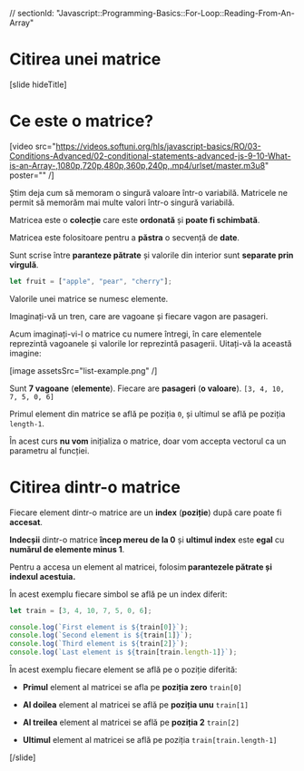 // sectionId: "Javascript::Programming-Basics::For-Loop::Reading-From-An-Array"

# Citirea unei matrice

[slide hideTitle]
# Ce este o matrice? 

[video src="https://videos.softuni.org/hls/javascript-basics/RO/03-Conditions-Advanced/02-conditional-statements-advanced-js-9-10-What-is-an-Array-,1080p,720p,480p,360p,240p,.mp4/urlset/master.m3u8" poster="" /]


Știm deja cum să memoram o singură valoare într-o variabilă. Matricele ne permit să memorăm mai multe valori într-o singură variabilă. 

Matricea este o **colecție** care este **ordonată** și **poate fi schimbată**.

Matricea este folositoare pentru a **păstra** o secvență de **date**.

Sunt scrise între **paranteze pătrate** și valorile din interior sunt **separate prin virgulă**.

```js
let fruit = ["apple", "pear", "cherry"];
```

Valorile unei matrice se numesc elemente. 

Imaginați-vă un tren, care are vagoane și fiecare vagon are pasageri. 

Acum imaginați-vi-l  o matrice cu numere întregi, în care elementele reprezintă vagoanele și valorile lor reprezintă pasagerii.
Uitați-vă la această imagine:

[image assetsSrc="list-example.png" /]

Sunt **7 vagoane** (**elemente**). Fiecare are **pasageri** (**o valoare**). `[3, 4, 10, 7, 5, 0, 6]`

Primul element din matrice se află pe poziția `0`, și ultimul se află pe poziția `length-1`. 

În acest curs **nu vom** inițializa o matrice, doar vom accepta vectorul ca un parametru al funcției.

# Citirea dintr-o matrice

Fiecare element dintr-o matrice are un **index** (**poziție**) după care poate fi **accesat**.

**Indecșii** dintr-o matrice **încep mereu de la 0** și **ultimul index** este **egal** cu **numărul de elemente minus 1**.

Pentru a accesa un element al matricei, folosim **parantezele pătrate și indexul acestuia.**

În acest exemplu fiecare simbol se află pe un index diferit: 

```js live
let train = [3, 4, 10, 7, 5, 0, 6];

console.log(`First element is ${train[0]}`);
console.log(`Second element is ${train[1]}`);
console.log(`Third element is ${train[2]}`);
console.log(`Last element is ${train[train.length-1]}`);
```

În acest exemplu fiecare element se află pe o poziție diferită:

- **Primul** element al matricei se afla pe **poziția zero** `train[0]`

- **Al doilea** element al matricei  se află pe **poziția unu** `train[1]`

- **Al treilea** element al matricei se află pe **poziția 2** `train[2]`

- **Ultimul** element al matricei se află pe poziția `train[train.length-1]`

[/slide]
